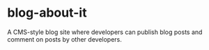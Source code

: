 # blog-about-it
A CMS-style blog site where developers can publish blog posts and comment on posts by other developers.
